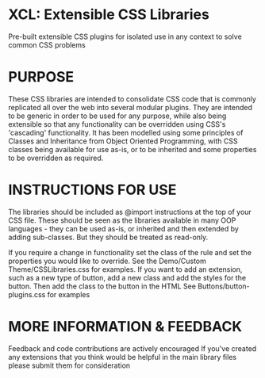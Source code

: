 
XCL: Extensible CSS Libraries
=================
Pre-built extensible CSS plugins for isolated use in any context to solve common CSS problems

PURPOSE
=================
These CSS libraries are intended to consolidate CSS code that is
commonly replicated all over the web into several modular plugins.
They are intended to be generic in order to be used for any purpose,
while also being extensible so that any functionality can be
overridden using CSS's 'cascading' functionality.
It has been modelled using some principles of Classes and Inheritance
from Object Oriented Programming, with CSS classes being available
for use as-is, or to be inherited and some properties to be overridden
as required.

INSTRUCTIONS FOR USE
=================
The libraries should be included as @import instructions at the top of
your CSS file. These should be seen as the libraries available in many OOP
languages - they can be used as-is, or inherited and then extended
by adding sub-classes. But they should be treated as read-only.

If you require a change in functionality set the class of the rule
and set the properties you would like to override. See the
Demo/Custom Theme/CSSLibraries.css for examples.
If you want to add an extension, such as a new type of button, add a new
class and add the styles for the button. Then add the class to the button
in the HTML
See Buttons/button-plugins.css for examples

MORE INFORMATION & FEEDBACK
=================
Feedback and code contributions are actively encouraged
If you've created any extensions that you think would be helpful in the main library
files please submit them for consideration
